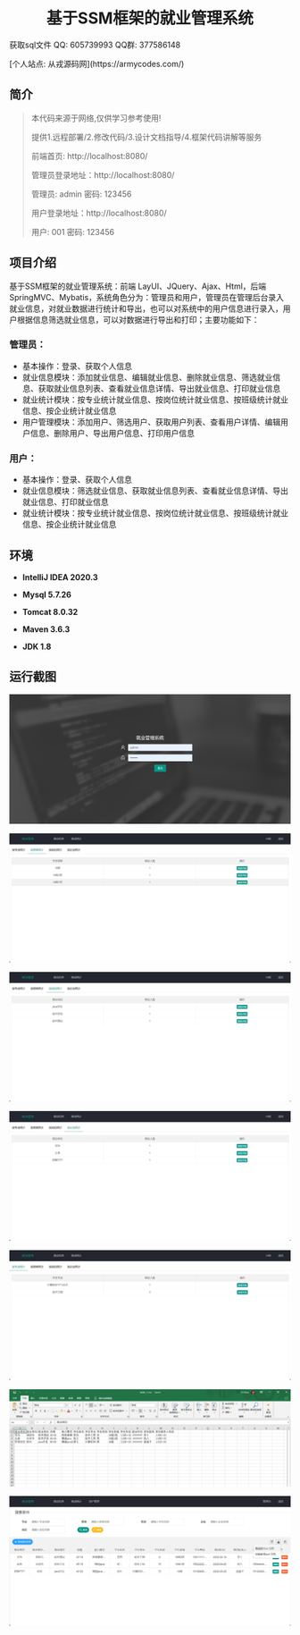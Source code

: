 <p><h1 align="center">基于SSM框架的就业管理系统</h1></p>

<p> 获取sql文件 QQ: 605739993 QQ群: 377586148 </p>
<p> [个人站点: 从戎源码网](https://armycodes.com/)</p>

## 简介

> 本代码来源于网络,仅供学习参考使用!
>
> 提供1.远程部署/2.修改代码/3.设计文档指导/4.框架代码讲解等服务
>
> 前端首页: http://localhost:8080/
>
> 管理员登录地址：http://localhost:8080/
>
> 管理员: admin 密码: 123456
>
> 用户登录地址：http://localhost:8080/
>
> 用户: 001 密码: 123456
> 

## 项目介绍

基于SSM框架的就业管理系统：前端 LayUI、JQuery、Ajax、Html，后端 SpringMVC、Mybatis，系统角色分为：管理员和用户，管理员在管理后台录入就业信息，对就业数据进行统计和导出，也可以对系统中的用户信息进行录入，用户根据信息筛选就业信息，可以对数据进行导出和打印；主要功能如下：

### 管理员：

- 基本操作：登录、获取个人信息
- 就业信息模块：添加就业信息、编辑就业信息、删除就业信息、筛选就业信息、获取就业信息列表、查看就业信息详情、导出就业信息、打印就业信息
- 就业统计模块：按专业统计就业信息、按岗位统计就业信息、按班级统计就业信息、按企业统计就业信息
- 用户管理模块：添加用户、筛选用户、获取用户列表、查看用户详情、编辑用户信息、删除用户、导出用户信息、打印用户信息

### 用户：

- 基本操作：登录、获取个人信息
- 就业信息模块：筛选就业信息、获取就业信息列表、查看就业信息详情、导出就业信息、打印就业信息
- 就业统计模块：按专业统计就业信息、按岗位统计就业信息、按班级统计就业信息、按企业统计就业信息

## 环境

- <b>IntelliJ IDEA 2020.3</b>

- <b>Mysql 5.7.26</b>

- <b>Tomcat 8.0.32</b>

- <b>Maven 3.6.3</b>

- <b>JDK 1.8</b>


## 运行截图
![](screenshot/1.png)

![](screenshot/2.png)

![](screenshot/3.png)

![](screenshot/4.png)

![](screenshot/5.png)

![](screenshot/6.png)

![](screenshot/7.png)
